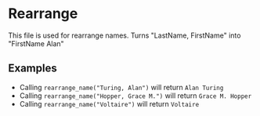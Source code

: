 Rearrange
========

This file is used for rearrange names.
Turns "LastName, FirstName" into "FirstName Alan"

## Examples

 * Calling `rearrange_name("Turing, Alan")` will return `Alan Turing`
 * Calling `rearrange_name("Hopper, Grace M.")` will return `Grace M. Hopper`
 * Calling `rearrange_name("Voltaire")` will return `Voltaire`
